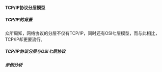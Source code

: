 #### TCP/IP协议分层模型

##### TCP/IP的背景
众所周知，网络协议的分层不仅有TCP/IP，同时还有OSI七层模型，而与此相比，TCP/IP却更要流行。

##### TCP/IP协议分层与OSI七层协议

##### 示例分析

